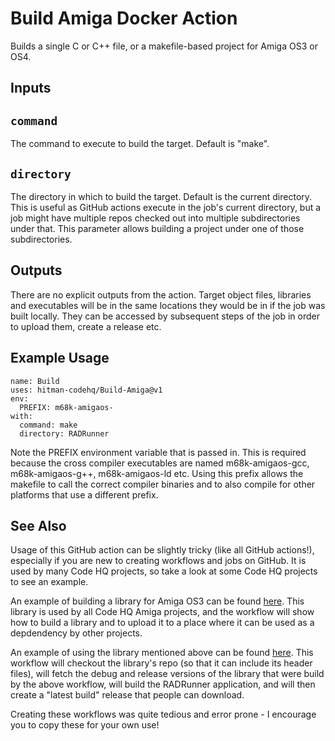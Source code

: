 # Build Amiga Docker Action

Builds a single C or C++ file, or a makefile-based project for Amiga OS3 or OS4.

## Inputs

## `command`

The command to execute to build the target.  Default is "make".

## `directory`

The directory in which to build the target.  Default is the current directory.  This is useful as GitHub actions
execute in the job's current directory, but a job might have multiple repos checked out into multiple subdirectories
under that.  This parameter allows building a project under one of those subdirectories.

## Outputs

There are no explicit outputs from the action.  Target object files, libraries and executables will be in the same
locations they would be in if the job was built locally.  They can be accessed by subsequent steps of the job in
order to upload them, create a release etc.

## Example Usage

```
name: Build
uses: hitman-codehq/Build-Amiga@v1
env:
  PREFIX: m68k-amigaos-
with:
  command: make
  directory: RADRunner
````

Note the PREFIX environment variable that is passed in.  This is required because the cross compiler executables are
named m68k-amigaos-gcc, m68k-amigaos-g++, m68k-amigaos-ld etc.  Using this prefix allows the makefile to call the
correct compiler binaries and to also compile for other platforms that use a different prefix.

## See Also

Usage of this GitHub action can be slightly tricky (like all GitHub actions!), especially if you are new to creating
workflows and jobs on GitHub.  It is used by many Code HQ projects, so take a look at some Code HQ projects to see
an example.

An example of building a library for Amiga OS3 can be found [here](https://github.com/hitman-codehq/StdFuncs/blob/master/.github/workflows/amiga.yml).
This library is used by all Code HQ Amiga projects, and the workflow will show how to build a library and to upload
it to a place where it can be used as a depdendency by other projects.

An example of using the library mentioned above can be found [here](https://github.com/hitman-codehq/RADRunner/blob/master/.github/workflows/amiga.yml).
This workflow will checkout the library's repo (so that it can include its header files), will fetch the debug and
release versions of the library that were build by the above workflow, will build the RADRunner application, and will
then create a "latest build" release that people can download.

Creating these workflows was quite tedious and error prone - I encourage you to copy these for your own use!
